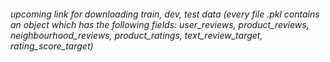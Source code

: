 ###### *upcoming link for downloading train, dev, test data (every file .pkl contains an object which has the following fields: user_reviews, product_reviews, neighbourhood_reviews, product_ratings, text_review_target, rating_score_target)*
